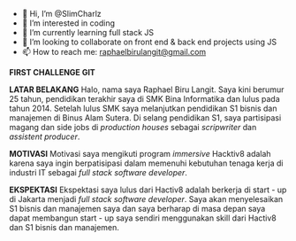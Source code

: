 - 👋 Hi, I’m @SlimCharlz
- 👀 I’m interested in coding
- 🌱 I’m currently learning full stack JS 
- 💞️ I’m looking to collaborate on front end & back end projects using JS
- 📫 How to reach me: raphaelbirulangit@gmail.com 

**FIRST CHALLENGE GIT**

**LATAR BELAKANG**
Halo, nama saya Raphael Biru Langit. Saya kini berumur 25 tahun, pendidikan terakhir saya di SMK Bina Informatika dan lulus pada tahun 2014. Setelah lulus SMK saya melanjutkan pendidikan S1 bisnis dan manajemen di Binus Alam Sutera. Di selang pendidikan S1, saya partisipasi magang dan side jobs di _production houses_ sebagai _scripwriter_ dan _assistent producer_.

**MOTIVASI**
Motivasi saya mengikuti program _immersive_ Hacktiv8 adalah karena saya ingin berpatisipasi dalam memenuhi kebutuhan tenaga kerja di industri IT sebagai _full stack software developer_. 

**EKSPEKTASI**
Ekspektasi saya lulus dari Hactiv8 adalah berkerja di start - up di Jakarta menjadi _full stack software developer_. Saya akan menyelesaikan S1 bisnis dan manajemen saya dan saya berharap di masa depan saya dapat membangun start - up saya sendiri menggunakan skill dari Hactiv8 dan S1 bisnis dan manajemen.


<!---
SlimCharlz/SlimCharlz is a ✨ special ✨ repository because its `README.md` (this file) appears on your GitHub profile.
You can click the Preview link to take a look at your changes.
--->
